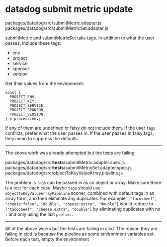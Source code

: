 # datadog submit metric update

packages/datadog/src/submitMetric.adapter.js
packages/datadog/src/submitMetricSet.adapter.js

submitMetric and submitMetricSet take tags.
In addition to what the user passes, include these tags:

* env
* project
* service
* sponsor
* version

Get their values from the environment:

```
const {
  PROJECT_ENV,
  PROJECT_KEY,
  PROJECT_SERVICE,
  PROJECT_SPONSOR,
  PROJECT_VERSION,
} = process.env;
```

If any of them are undefined or falsy do not include them.
If the user `tags` conflicts, prefer what the user passes in.
If the user passes in falsy tags, they mean to suppress the defaults.

---

The above work was already attempted but the tests are failing:

packages/datadog/src/__tests__/submitMetric.adapter.spec.js
packages/datadog/src/__tests__/submitMetricSet.adapter.spec.js
packages/datadog/src/objectToKeyValueArray.pipeline.js

The problem is `tags` can be passed in as an object or array.
Make sure there is a test for each case.
Maybe `tags` should use `objectToKeyValueArrayPipeline` sooner, combined with default tags in an array form, and then eliminate any duplicates.
For example, `["taco:beef", "cheese:false", "double", "cheese:extra", "double"]` would reduce to `["taco:beef", "cheese:extra", "double"]` by eliminating duplicates with no `:` and only using the last `prefix:`.

---

All of the above works but the tests are failing in cicd.
The reason they are failing in cicd is because the pipeline as some environment variables set.
Before each test, empty the environment